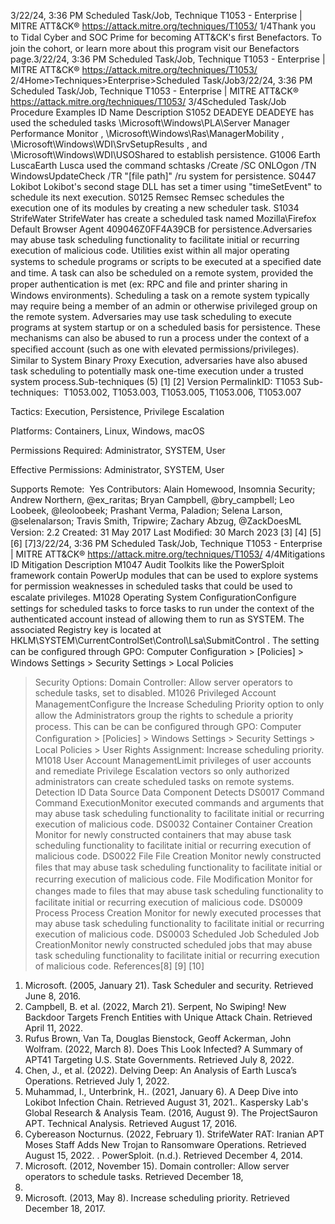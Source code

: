 3/22/24, 3:36 PM Scheduled Task/Job, Technique T1053 - Enterprise | MITRE ATT&CK®
https://attack.mitre.org/techniques/T1053/ 1/4Thank you to Tidal Cyber and SOC Prime for becoming ATT&CK's ﬁrst Benefactors. To join the cohort, or learn more about this program visit our
Benefactors page.3/22/24, 3:36 PM Scheduled Task/Job, Technique T1053 - Enterprise | MITRE ATT&CK®
https://attack.mitre.org/techniques/T1053/ 2/4Home>Techniques>Enterprise>Scheduled Task/Job3/22/24, 3:36 PM Scheduled Task/Job, Technique T1053 - Enterprise | MITRE ATT&CK®
https://attack.mitre.org/techniques/T1053/ 3/4Scheduled Task/Job
Procedure Examples
ID Name Description
S1052 DEADEYE DEADEYE has used the scheduled tasks \Microsoft\Windows\PLA\Server Manager Performance Monitor ,
\Microsoft\Windows\Ras\ManagerMobility , \Microsoft\Windows\WDI\SrvSetupResults , and
\Microsoft\Windows\WDI\USOShared to establish persistence.
G1006 Earth
LuscaEarth Lusca used the command schtasks /Create /SC ONLOgon /TN WindowsUpdateCheck /TR "[file
path]" /ru system for persistence.
S0447 Lokibot Lokibot's second stage DLL has set a timer using "timeSetEvent" to schedule its next execution.
S0125 Remsec Remsec schedules the execution one of its modules by creating a new scheduler task.
S1034 StrifeWater StrifeWater has create a scheduled task named Mozilla\Firefox Default Browser Agent
409046Z0FF4A39CB for persistence.Adversaries may abuse task scheduling functionality to facilitate initial or recurring execution of malicious code. Utilities exist within all
major operating systems to schedule programs or scripts to be executed at a speciﬁed date and time. A task can also be scheduled on a
remote system, provided the proper authentication is met (ex: RPC and ﬁle and printer sharing in Windows environments). Scheduling a task
on a remote system typically may require being a member of an admin or otherwise privileged group on the remote system.
Adversaries may use task scheduling to execute programs at system startup or on a scheduled basis for persistence. These mechanisms
can also be abused to run a process under the context of a speciﬁed account (such as one with elevated permissions/privileges). Similar to
System Binary Proxy Execution, adversaries have also abused task scheduling to potentially mask one-time execution under a trusted
system process.Sub-techniques (5)
[1]
[2]
Version PermalinkID: T1053
Sub-techniques:  T1053.002, T1053.003, T1053.005, T1053.006, T1053.007

Tactics: Execution, Persistence, Privilege Escalation

Platforms: Containers, Linux, Windows, macOS

Permissions Required: Administrator, SYSTEM, User

Effective Permissions: Administrator, SYSTEM, User

Supports Remote:  Yes
Contributors: Alain Homewood, Insomnia Security; Andrew Northern, @ex\_raritas; Bryan Campbell, @bry\_campbell; Leo Loobeek,
@leoloobeek; Prashant Verma, Paladion; Selena Larson, @selenalarson; Travis Smith, Tripwire; Zachary Abzug, @ZackDoesML
Version: 2.2
Created: 31 May 2017
Last Modiﬁed: 30 March 2023
[3]
[4]
[5]
[6]
[7]3/22/24, 3:36 PM Scheduled Task/Job, Technique T1053 - Enterprise | MITRE ATT&CK®
https://attack.mitre.org/techniques/T1053/ 4/4Mitigations
ID Mitigation Description
M1047 Audit Toolkits like the PowerSploit framework contain PowerUp modules that can be used to explore systems
for permission weaknesses in scheduled tasks that could be used to escalate privileges. 
M1028 Operating
System
ConﬁgurationConﬁgure settings for scheduled tasks to force tasks to run under the context of the authenticated
account instead of allowing them to run as SYSTEM. The associated Registry key is located at
HKLM\SYSTEM\CurrentControlSet\Control\Lsa\SubmitControl . The setting can be conﬁgured
through GPO: Computer Conﬁguration > [Policies] > Windows Settings > Security Settings > Local Policies
> Security Options: Domain Controller: Allow server operators to schedule tasks, set to disabled. 
M1026 Privileged
Account
ManagementConﬁgure the Increase Scheduling Priority option to only allow the Administrators group the rights to
schedule a priority process. This can be can be conﬁgured through GPO: Computer Conﬁguration >
[Policies] > Windows Settings > Security Settings > Local Policies > User Rights Assignment: Increase
scheduling priority. 
M1018 User Account
ManagementLimit privileges of user accounts and remediate Privilege Escalation vectors so only authorized
administrators can create scheduled tasks on remote systems.
Detection
ID Data Source Data Component Detects
DS0017 Command Command
ExecutionMonitor executed commands and arguments that may abuse task scheduling
functionality to facilitate initial or recurring execution of malicious code.
DS0032 Container Container Creation Monitor for newly constructed containers that may abuse task scheduling
functionality to facilitate initial or recurring execution of malicious code.
DS0022 File File Creation Monitor newly constructed ﬁles that may abuse task scheduling functionality to
facilitate initial or recurring execution of malicious code.
File Modiﬁcation Monitor for changes made to ﬁles that may abuse task scheduling functionality to
facilitate initial or recurring execution of malicious code.
DS0009 Process Process Creation Monitor for newly executed processes that may abuse task scheduling functionality
to facilitate initial or recurring execution of malicious code.
DS0003 Scheduled Job Scheduled Job
CreationMonitor newly constructed scheduled jobs that may abuse task scheduling
functionality to facilitate initial or recurring execution of malicious code.
References[8]
[9]
[10]
1. Microsoft. (2005, January 21). Task Scheduler and security.
Retrieved June 8, 2016.
2. Campbell, B. et al. (2022, March 21). Serpent, No Swiping!
New Backdoor Targets French Entities with Unique Attack
Chain. Retrieved April 11, 2022.
3. Rufus Brown, Van Ta, Douglas Bienstock, Geoff Ackerman,
John Wolfram. (2022, March 8). Does This Look Infected? A
Summary of APT41 Targeting U.S. State Governments.
Retrieved July 8, 2022.
4. Chen, J., et al. (2022). Delving Deep: An Analysis of Earth
Lusca’s Operations. Retrieved July 1, 2022.
5. Muhammad, I., Unterbrink, H.. (2021, January 6). A Deep Dive
into Lokibot Infection Chain. Retrieved August 31, 2021.. Kaspersky Lab's Global Research & Analysis Team. (2016,
August 9). The ProjectSauron APT. Technical Analysis.
Retrieved August 17, 2016.
7. Cybereason Nocturnus. (2022, February 1). StrifeWater RAT:
Iranian APT Moses Staff Adds New Trojan to Ransomware
Operations. Retrieved August 15, 2022.
. PowerSploit. (n.d.). Retrieved December 4, 2014.
9. Microsoft. (2012, November 15). Domain controller: Allow
server operators to schedule tasks. Retrieved December 18,
2017.
10. Microsoft. (2013, May 8). Increase scheduling priority.
Retrieved December 18, 2017.